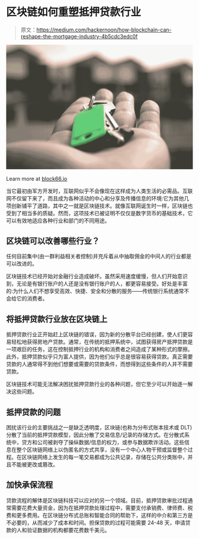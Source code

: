 # 区块链如何重塑抵押贷款行业

> 原文：<https://medium.com/hackernoon/how-blockchain-can-reshape-the-mortgage-industry-4b5cdc3edc0f>

![](img/b444d3ebe44779697329bdfa2198116c.png)

Learn more at [block66.io](https://block66.io/)

当它最初由军方开发时，互联网似乎不会像现在这样成为人类生活的必需品。互联网不仅留下来了，而且成为各种活动的中心和分享及传播信息的环境:它为其他几项创新铺平了道路，其中之一就是区块链技术。就像互联网诞生时一样，区块链也受到了相当多的质疑。然而，这项技术已被证明不仅仅是数字货币的基础技术，它可以有效地适应各种行业和部门的不同用途。

## 区块链可以改善哪些行业？

任何目前集中(由一群利益相关者控制)并充斥着从中抽取佣金的中间人的行业都是可以改进的。

区块链技术已经开始对金融行业造成破坏。虽然采用速度缓慢，但人们开始意识到，无论是有银行账户的人还是没有银行账户的人，都更容易接受。好处是丰富的:为什么人们不想享受高效、快捷、安全和分散的服务——传统银行系统通常不会给它的消费者。

## 将抵押贷款行业放在区块链上

抵押贷款行业正开始赶上区块链的错误，因为新的分散平台已经创建，使人们更容易轻松地获得房地产贷款。通常，在传统的抵押系统中，试图获得房产抵押贷款是一项艰巨的任务，这在控制抵押行业的机构和消费者之间造成了某种形式的摩擦。此外，抵押贷款似乎只为富人提供，因为他们似乎总是很容易获得贷款。真正需要贷款的人通常得不到他们想要或需要的贷款条件，而想得到这些条件的人并不需要贷款。

区块链技术可能无法解决困扰抵押贷款行业的各种问题，但它至少可以开始逐一解决这些问题。

## 抵押贷款的问题

困扰该行业的主要挑战之一是缺乏透明度，区块链(也称为分布式账本技术或 DLT)分散了当前的抵押贷款模型，因此分散了交易信息/记录的存储方式。在分散式系统中，贷方和公司被剥夺了操纵数据/信息的权力，或参与数据欺诈活动。这些信息在整个区块链网络上以伪匿名的方式共享，没有一个中心人物干预或监督整个过程。在区块链网络上发生的每一笔交易都成为公共记录，存储在公共分类账中，并且不能被更改或篡改。

## 加快承保流程

贷款流程的解体是区块链科技可以应对的另一个领域。目前，抵押贷款审批过程通常需要花费大量资金，因为在抵押贷款处理过程中，需要支付承销费、律师费、税费和更多费用。在区块链分布式总账和智能合同的帮助下，这样的中介和第三方是不必要的，从而减少了成本和时间。担保贷款的过程可能需要 24-48 天，申请贷款的人和验证数据的机构都要花费数千美元。